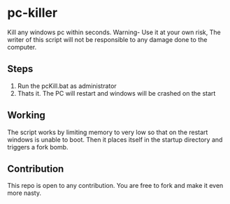 # pc-killer
Kill any windows pc within seconds. Warning- Use it at your own risk, The writer of this script will not be responsible to any damage done to the computer. 

## Steps 
1) Run the pcKill.bat as administrator
2) Thats it. The PC will restart and windows will be crashed on the start

## Working    
The script works by limiting memory to very low so that on the restart windows is unable to boot.
Then it places itself in the startup directory and triggers a fork bomb.

## Contribution
This repo is open to any contribution. You are free to fork and make it even more nasty.

